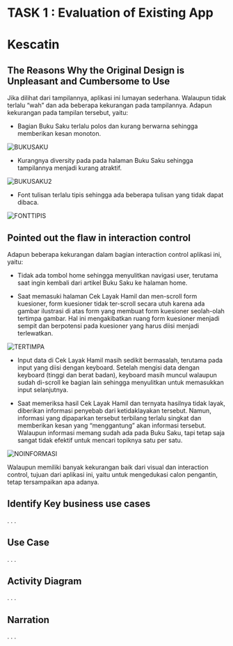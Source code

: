 # TASK 1 : Evaluation of Existing App

# Kescatin

## The Reasons Why the Original Design is Unpleasant and Cumbersome to Use

Jika dilihat dari tampilannya, aplikasi ini lumayan sederhana. Walaupun tidak terlalu “wah” dan ada beberapa kekurangan pada tampilannya. Adapun kekurangan pada tampilan tersebut, yaitu:

* Bagian Buku Saku terlalu polos dan kurang berwarna sehingga memberikan kesan monoton.

![BUKUSAKU](https://user-images.githubusercontent.com/71898654/95751668-23972580-0cc9-11eb-8ba7-cb6478ab82f0.jpeg)

* Kurangnya diversity pada pada halaman Buku Saku sehingga tampilannya menjadi kurang atraktif.

![BUKUSAKU2](https://user-images.githubusercontent.com/71898654/95751652-209c3500-0cc9-11eb-8cc9-98db04ca89e4.jpeg)

* Font tulisan terlalu tipis sehingga ada beberapa tulisan yang tidak dapat dibaca.

![FONTTIPIS](https://user-images.githubusercontent.com/71898654/95751656-21cd6200-0cc9-11eb-86ba-f00cae242639.jpeg)

## Pointed out the flaw in interaction control

Adapun beberapa kekurangan dalam bagian interaction control aplikasi ini, yaitu:

* Tidak ada tombol home sehingga menyulitkan navigasi user, terutama saat ingin kembali dari artikel Buku Saku ke halaman home.

* Saat memasuki halaman Cek Layak Hamil dan men-scroll form kuesioner, form kuesioner tidak ter-scroll secara utuh karena ada gambar ilustrasi di atas form yang membuat form kuesioner seolah-olah tertimpa gambar. Hal ini mengakibatkan ruang form kuesioner menjadi sempit dan berpotensi pada kuesioner yang harus diisi menjadi terlewatkan.

![TERTIMPA](https://user-images.githubusercontent.com/71898654/95751665-22fe8f00-0cc9-11eb-8c6d-e62c156955af.jpeg)

* Input data di Cek Layak Hamil masih sedikit bermasalah, terutama pada input yang diisi dengan keyboard. Setelah mengisi data dengan keyboard (tinggi dan berat badan), keyboard masih muncul walaupun sudah di-scroll ke bagian lain sehingga menyulitkan untuk memasukkan input selanjutnya.

* Saat memeriksa hasil Cek Layak Hamil dan ternyata hasilnya tidak layak, diberikan informasi penyebab dari ketidaklayakan tersebut. Namun, informasi yang dipaparkan tersebut terbilang terlalu singkat dan memberikan kesan yang “menggantung” akan informasi tersebut. Walaupun informasi memang sudah ada pada Buku Saku, tapi tetap saja sangat tidak efektif untuk mencari topiknya satu per satu.

![NOINFORMASI](https://user-images.githubusercontent.com/71898654/95751660-2265f880-0cc9-11eb-896b-40dd5082519a.jpeg)

Walaupun memiliki banyak kekurangan baik dari visual dan interaction control, tujuan dari aplikasi ini, yaitu untuk mengedukasi calon pengantin, tetap tersampaikan apa adanya.

## Identify Key business use cases
.
.
.

## Use Case
.
.
.

## Activity Diagram
.
.
.

## Narration
.
.
.

